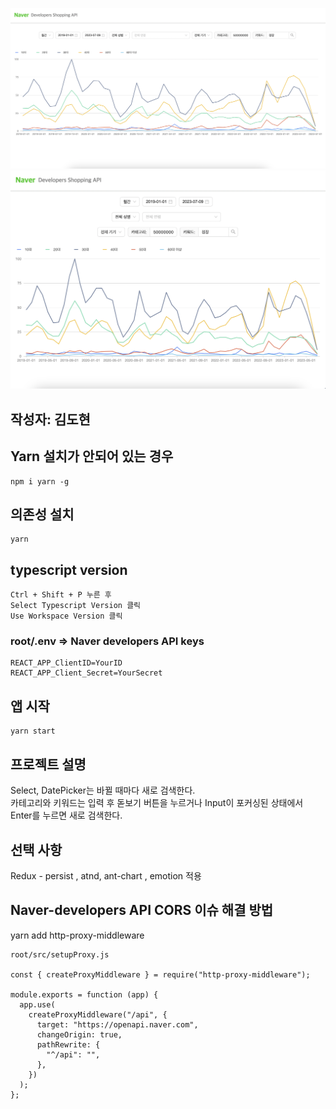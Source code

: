 ![예시 이미지](./public/example.png)
![모바일 예시 이미지](./public/mobile_example.png)


## 작성자: 김도현

## Yarn 설치가 안되어 있는 경우
```
npm i yarn -g
```

## 의존성 설치
```
yarn
```

## typescript version
```
Ctrl + Shift + P 누른 후
Select Typescript Version 클릭
Use Workspace Version 클릭
```

### root/.env => Naver developers API keys
```
REACT_APP_ClientID=YourID
REACT_APP_Client_Secret=YourSecret
```

## 앱 시작
```
yarn start

```

## 프로젝트 설명
Select, DatePicker는 바뀔 때마다 새로 검색한다. <br/>
카테고리와 키워드는 입력 후 돋보기 버튼을 누르거나 Input이 포커싱된 상태에서 Enter를 누르면 새로 검색한다.

## 선택 사항
Redux - persist , atnd, ant-chart , emotion 적용

## Naver-developers API CORS 이슈 해결 방법
yarn add http-proxy-middleware
```
root/src/setupProxy.js

const { createProxyMiddleware } = require("http-proxy-middleware");

module.exports = function (app) {
  app.use(
    createProxyMiddleware("/api", {
      target: "https://openapi.naver.com",
      changeOrigin: true,
      pathRewrite: {
        "^/api": "",
      },
    })
  );
};
```


